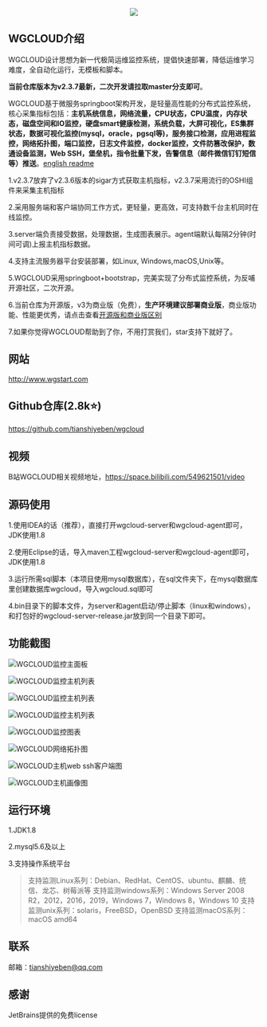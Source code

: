 <p align="center">
  <a  target="_blank" href="http://www.wgstart.com">
    <img src="./demo/logo.png">
  </a>
 </p>



## WGCLOUD介绍

WGCLOUD设计思想为新一代极简运维监控系统，提倡快速部署，降低运维学习难度，全自动化运行，无模板和脚本。

**当前仓库版本为v2.3.7最新，二次开发请拉取master分支即可**。

WGCLOUD基于微服务springboot架构开发，是轻量高性能的分布式监控系统，核心采集指标包括：**主机系统信息，网络流量，CPU状态，CPU温度，内存状态，磁盘空间和IO监控，硬盘smart健康检测，系统负载，大屏可视化，ES集群状态，数据可视化监控(mysql，oracle，pgsql等)，服务接口检测，应用进程监控，网络拓扑图，端口监控，日志文件监控，docker监控，文件防篡改保护，数通设备监测，Web SSH，堡垒机，指令批量下发，告警信息（邮件微信钉钉短信等）推送**。[english readme](<./README_en.md>)

1.v2.3.7放弃了v2.3.6版本的sigar方式获取主机指标，v2.3.7采用流行的OSHI组件来采集主机指标

2.采用服务端和客户端协同工作方式，更轻量，更高效，可支持数千台主机同时在线监控。

3.server端负责接受数据，处理数据，生成图表展示。agent端默认每隔2分钟(时间可调)上报主机指标数据。

4.支持主流服务器平台安装部署，如Linux, Windows,macOS,Unix等。

5.WGCLOUD采用springboot+bootstrap，完美实现了分布式监控系统，为反哺开源社区，二次开源。

6.当前仓库为开源版，v3为商业版（免费），**生产环境建议部署商业版**，商业版功能、性能更优秀，请点击查看[开源版和商业版区别](<./开源版和商业版区别.md>)

7.如果你觉得WGCLOUD帮助到了你，不用打赏我们，star支持下就好了。

## **网站**

<http://www.wgstart.com>

## **Github仓库(2.8k⭐)**

<https://github.com/tianshiyeben/wgcloud>

## **视频**

B站WGCLOUD相关视频地址，<https://space.bilibili.com/549621501/video>

## **源码使用**

1.使用IDEA的话（推荐），直接打开wgcloud-server和wgcloud-agent即可，JDK使用1.8

2.使用Eclipse的话，导入maven工程wgcloud-server和wgcloud-agent即可，JDK使用1.8

3.运行所需sql脚本（本项目使用mysql数据库），在sql文件夹下，在mysql数据库里创建数据库wgcloud，导入wgcloud.sql即可

4.bin目录下的脚本文件，为server和agent启动/停止脚本（linux和windows），和打包好的wgcloud-server-release.jar放到同一个目录下即可。

## **功能截图**



![WGCLOUD监控主面板](./demo/demo2.jpg)

![WGCLOUD监控主机列表](./demo/demo3.jpg)

![WGCLOUD监控主机列表](./demo/report.jpg)

![WGCLOUD监控主机列表](./demo/dp.jpg)

![WGCLOUD监控图表](./demo/demo4.jpg)



![WGCLOUD网络拓扑图](./demo/tpdemo.jpg)

![WGCLOUD主机web ssh客户端图](./demo/ssh.jpg)

![WGCLOUD主机画像图](./demo/huaxiang.jpg)


## 运行环境

1.JDK1.8

2.mysql5.6及以上

3.支持操作系统平台

> 支持监测Linux系列：Debian、RedHat、CentOS、ubuntu、麒麟、统信、龙芯、树莓派等
> 支持监测windows系列：Windows Server 2008 R2，2012，2016，2019，Windows 7，Windows 8，Windows 10
> 支持监测unix系列：solaris，FreeBSD，OpenBSD
> 支持监测macOS系列：macOS amd64



## 联系

邮箱：tianshiyeben@qq.com

## 感谢

JetBrains提供的免费license